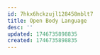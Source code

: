 ```yaml
---
id: 7hkx6hckzujl128458mblt7
title: Open Body Language
desc: ''
updated: 1746735898835
created: 1746735898835
---
```

